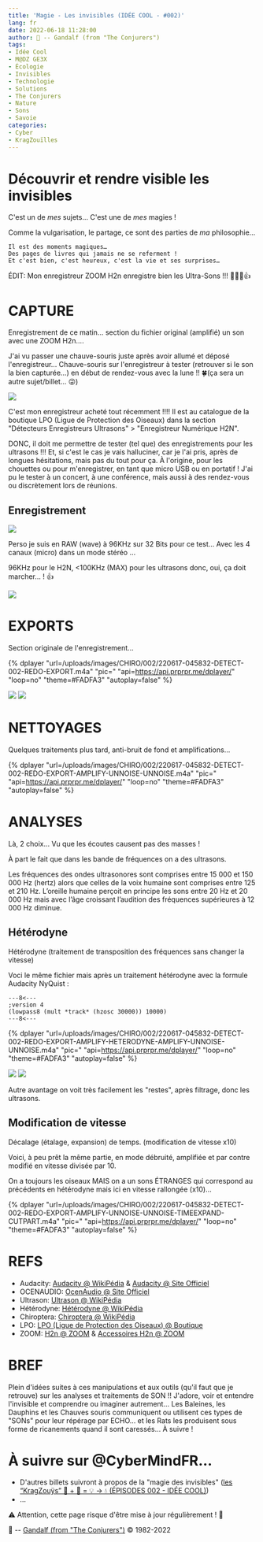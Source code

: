 ```yaml
---
title: 'Magie - Les invisibles (IDÉE COOL - #002)'
lang: fr
date: 2022-06-18 11:28:00
author: 🧙 -- Gandalf (from "The Conjurers")
tags:
- Idée Cool
- M@DZ GE3X
- Écologie
- Invisibles
- Technologie
- Solutions
- The Conjurers
- Nature
- Sons
- Savoie
categories:
- Cyber
- KragZouïlles
---
```


# Découvrir et rendre visible les invisibles

C'est un de *mes* sujets…
C'est une de *mes* magies !

Comme la vulgarisation, le partage, ce sont des parties de *ma* philosophie…

	Il est des moments magiques…
	Des pages de livres qui jamais ne se referment !
	Et c'est bien, c'est heureux, c'est la vie et ses surprises…

<!-- more -->

ÉDIT:
	Mon enregistreur ZOOM H2n enregistre bien les Ultra-Sons !!! 💪🧙‍♂️👍

# CAPTURE

Enregistrement de ce matin… section du fichier original (amplifié) un son avec une ZOOM H2n….

J'ai vu passer une chauve-souris juste après avoir allumé et déposé l'enregistreur…
	Chauve-souris sur l'enregistreur à tester (retrouver si le son la bien capturée…)
	en début de rendez-vous avec la lune !! 🍀(ça sera un autre sujet/billet… 😜)

<img src="/uploads/images/CHIRO/002/signal-2022-06-11-195640_001.png" heigth="300px">

C'est mon enregistreur acheté tout récemment !!!!
Il est au catalogue de la boutique LPO (Ligue de Protection des Oiseaux) dans la section "Détecteurs Enregistreurs Ultrasons" > "Enregistreur Numérique H2N".

DONC, il doit me permettre de tester (tel que) des enregistrements pour les ultrasons !!!
Et, si c'est le cas je vais halluciner, car je l'ai pris, après de longues hésitations, mais pas du tout pour ça.
À l'origine, pour les chouettes ou pour m'enregistrer, en tant que micro USB ou en portatif !
J'ai pu le tester à un concert, à une conférence, mais aussi à des rendez-vous ou discrètement lors de réunions.

## Enregistrement

<img src="/uploads/images/CHIRO/002/H2n_frontBack_softshadow.png" heigth="300px">

Perso je suis en RAW (wave) à 96KHz sur 32 Bits pour ce test…
Avec les 4 canaux (micro) dans un mode stéréo …

96KHz pour le H2N, <100KHz (MAX) pour les ultrasons donc, oui, ça doit marcher… ! 👍

<img src="/uploads/images/CHIRO/002/SurroundSoundPattern_2.jpg" heigth="300px">

# EXPORTS

Section originale de l'enregistrement…

{% dplayer "url=/uploads/images/CHIRO/002/220617-045832-DETECT-002-REDO-EXPORT.m4a" "pic="  "api=https://api.prprpr.me/dplayer/" "loop=no" "theme=#FADFA3" "autoplay=false" %}

<img src="/uploads/images/CHIRO/002/signal-2022-06-17-133855_001.png" heigth="300px">
<img src="/uploads/images/CHIRO/002/signal-2022-06-17-133855_002.jpeg" heigth="300px">

# NETTOYAGES

Quelques traitements plus tard, anti-bruit de fond et amplifications…

{% dplayer "url=/uploads/images/CHIRO/002/220617-045832-DETECT-002-REDO-EXPORT-AMPLIFY-UNNOISE-UNNOISE.m4a" "pic="  "api=https://api.prprpr.me/dplayer/" "loop=no" "theme=#FADFA3" "autoplay=false" %}

# ANALYSES

Là, 2 choix…
 Vu que les écoutes causent pas des masses !

À part le fait que dans les bande de fréquences on a des ultrasons.

Les fréquences des ondes ultrasonores sont comprises entre 15 000 et 150 000 Hz (hertz) alors que celles de la voix humaine sont comprises entre 125 et 210 Hz.
L’oreille humaine perçoit en principe les sons entre 20 Hz et 20 000 Hz mais avec l’âge croissant l’audition des fréquences supérieures à 12 000 Hz diminue. 

## Hétérodyne

Hétérodyne (traitement de transposition des 
fréquences sans changer la vitesse) 

Voci le même fichier mais après un traitement hétérodyne avec la formule Audacity NyQuist :

```
---8<---
;version 4
(lowpass8 (mult *track* (hzosc 30000)) 10000)
---8<---
```
{% dplayer "url=/uploads/images/CHIRO/002/220617-045832-DETECT-002-REDO-EXPORT-AMPLIFY-HETERODYNE-AMPLIFY-UNNOISE-UNNOISE.m4a" "pic="  "api=https://api.prprpr.me/dplayer/" "loop=no" "theme=#FADFA3" "autoplay=false" %}

<img src="/uploads/images/CHIRO/002/signal-2022-06-17-134222_001.png" heigth="300px">
<img src="/uploads/images/CHIRO/002/signal-2022-06-17-134222_002.jpeg" heigth="300px">

Autre avantage on voit très facilement les "restes", après filtrage, donc les ultrasons.

## Modification de vitesse

Décalage (étalage, expansion) de temps. (modification de vitesse x10)

Voici, à peu prêt la même partie, en mode débruité, amplifiée et par contre modifié en vitesse  divisée par 10.

On a toujours les oiseaux MAIS on a un sons ÉTRANGES qui correspond au précédents en hétérodyne mais ici en vitesse rallongée (x10)…

{% dplayer "url=/uploads/images/CHIRO/002/220617-045832-DETECT-002-REDO-EXPORT-AMPLIFY-UNNOISE-UNNOISE-TIMEEXPAND-CUTPART.m4a" "pic="  "api=https://api.prprpr.me/dplayer/" "loop=no" "theme=#FADFA3" "autoplay=false" %}

# REFS
- Audacity: [Audacity @ WikiPédia](https://fr.wikipedia.org/wiki/Audacity) & [Audacity @ Site Officiel](https://www.audacityteam.org/)
- OCENAUDIO: [OcenAudio @ Site Officiel](https://www.ocenaudio.com/)
- Ultrason: [Ultrason @ WikiPédia](https://fr.wikipedia.org/wiki/Ultrason)
- Hétérodyne: [Hétérodyne @ WikiPédia](https://fr.wikipedia.org/wiki/H%C3%A9t%C3%A9rodyne)
- Chiroptera: [Chiroptera @ WikiPédia](https://fr.wikipedia.org/wiki/Chiroptera)
- LPO: [LPO (Ligue de Protection des Oiseaux) @ Boutique](https://boutique.lpo.fr/catalogue/materiel-optique/detecteurs-enregistreurs-ultrasons/enregistreur-numerique-h2n)
- ZOOM: [H2n @ ZOOM](https://zoomcorp.com/fr/fr/enregistreurs-portatifs/handheld-recorders/h2n-handy-recorder/) & [Accessoires H2n @ ZOOM](https://zoomcorp.com/fr/fr/accessoires/bonnette-et-packs-daccessoires/sph-2n/)

# BREF

Plein d'idées suites à ces manipulations et aux outils (qu'il faut que je retrouve) sur les analyses et traitements de SON !! 
J'adore, voir et entendre l'invisible et comprendre ou imaginer autrement…
Les Baleines, les Dauphins et les Chauves souris communiquent ou utilisent ces types de "SONs" pour leur répérage par ECHO… et les Rats les produisent sous forme de ricanements quand il sont caressés… 
À suivre !

# À suivre sur @CyberMindFR… #

- D'autres billets suivront à propos de la "magie des invisibles" ([les “KragZouÿs” 🤖 + 🎲 = 💡 -> 💧 (ÉPISODES 002 - IDÉE COOL)](https://cybermind.fr/tags/Idee-Cool/))
- …

⚠️ Attention, cette page risque d'être mise à jour régulièrement ! 👀

🧙 -- [Gandalf (from "The Conjurers")](mailto:Gandalf@Gk2.NET?subject=The%20Conjurers%20%3F) ©️ 1982-2022
